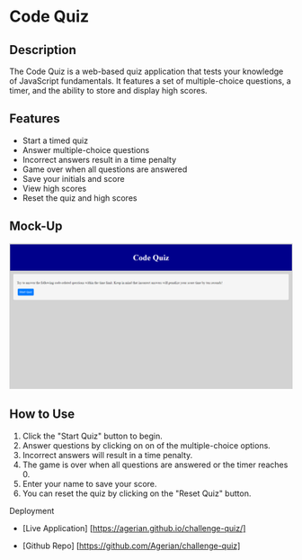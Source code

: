 # Code Quiz

## Description

The Code Quiz is a web-based quiz application that tests your knowledge of JavaScript fundamentals. It features a set of multiple-choice questions, a timer, and the ability to store and display high scores.

## Features

- Start a timed quiz
- Answer multiple-choice questions
- Incorrect answers result in a time penalty
- Game over when all questions are answered
- Save your initials and score
- View high scores
- Reset the quiz and high scores

## Mock-Up

![Landing page for the Code Quiz.](/assets/images/CodeQuiz.png)

## How to Use

1. Click the "Start Quiz" button to begin.
2. Answer questions by clicking on on of the multiple-choice options.
3. Incorrect answers will result in a time penalty.
4. The game is over when all questions are answered or the timer reaches 0.
5. Enter your name to save your score.
6. You can reset the quiz by clicking on the "Reset Quiz" button.

Deployment

- [Live Application] [https://agerian.github.io/challenge-quiz/]

- [Github Repo] [https://github.com/Agerian/challenge-quiz]
